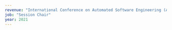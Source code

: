 ```yaml
---
revenue: "International Conference on Automated Software Engineering (ASE)"
job: "Session Chair"
year: 2021
---
```

